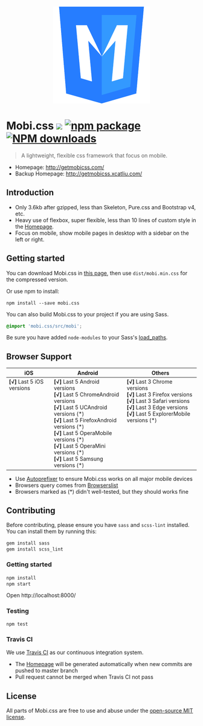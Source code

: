 <p align="center">
  <a href="http://getmobicss.com/">
    <img width="256" alt="Mobi.css Logo" src="site/img/mobi-logo-512.png"/>
  </a>
</p>

# Mobi.css [![](https://img.shields.io/travis/xcatliu/mobi.css.svg?style=flat-square)](https://travis-ci.org/xcatliu/mobi.css) [![npm package](https://img.shields.io/npm/v/mobi.css.svg?style=flat-square)](https://www.npmjs.org/package/mobi.css) [![NPM downloads](http://img.shields.io/npm/dm/mobi.css.svg?style=flat-square)](https://npmjs.org/package/mobi.css)

> A lightweight, flexible css framework that focus on mobile.

- Homepage: http://getmobicss.com/
- Backup Homepage: http://getmobicss.xcatliu.com/

## Introduction

- Only 3.6kb after gzipped, less than Skeleton, Pure.css and Bootstrap v4, etc.
- Heavy use of flexbox, super flexible, less than 10 lines of custom style in the [Homepage].
- Focus on mobile, show mobile pages in desktop with a sidebar on the left or right.

## Getting started

You can download Mobi.css in [this page](https://github.com/xcatliu/mobi.css/releases), then use `dist/mobi.min.css` for the compressed version.

Or use npm to install:

```shell
npm install --save mobi.css
```

You can also build Mobi.css to your project if you are using Sass.

```scss
@import 'mobi.css/src/mobi';
```

Be sure you have added `node-modules` to your Sass's [load_paths](http://stackoverflow.com/questions/6502313/sass-import-a-file-from-a-different-directory).

## Browser Support

<table>
  <thead>
    <tr>
      <th>iOS</th>
      <th>Android</th>
      <th>Others</th>
    </tr>
  </thead>
  <tbody>
    <tr>
      <td valign="top"><strong>[√]</strong> Last 5 iOS versions</td>
      <td valign="top">
        <strong>[√]</strong> Last 5 Android versions<br/>
        <strong>[√]</strong> Last 5 ChromeAndroid versions<br/>
        <strong>[√]</strong> Last 5 UCAndroid versions (*)<br/>
        <strong>[√]</strong> Last 5 FirefoxAndroid versions (*)<br/>
        <strong>[√]</strong> Last 5 OperaMobile versions (*)<br/>
        <strong>[√]</strong> Last 5 OperaMini versions (*)<br/>
        <strong>[√]</strong> Last 5 Samsung versions (*)
      </td>
      <td valign="top">
        <strong>[√]</strong> Last 3 Chrome versions<br/>
        <strong>[√]</strong> Last 3 Firefox versions<br/>
        <strong>[√]</strong> Last 3 Safari versions<br/>
        <strong>[√]</strong> Last 3 Edge versions<br/>
        <strong>[√]</strong> Last 5 ExplorerMobile versions (*)
      </td>
    </tr>
  </tbody>
</table>

- Use [Autoprefixer](https://github.com/postcss/autoprefixer) to ensure Mobi.css works on all major mobile devices
- Browsers query comes from [Browserslist](https://github.com/ai/browserslist)
- Browsers marked as (*) didn't well-tested, but they should works fine

## Contributing

Before contributing, please ensure you have `sass` and `scss-lint` installed. You can install them by running this:

```shell
gem install sass
gem install scss_lint
```

### Getting started

```shell
npm install
npm start
```

Open http://localhost:8000/

### Testing

```shell
npm test
```

### Travis CI

We use [Travis CI](https://travis-ci.org/xcatliu/mobi.css) as our continuous integration system.

- The [Homepage] will be generated automatically when new commits are pushed to master branch
- Pull request cannot be merged when Travis CI not pass

## License

All parts of Mobi.css are free to use and abuse under the [open-source MIT license](https://github.com/xcatliu/mobi.css/blob/master/LICENSE).

[Homepage]: http://getmobicss.com
